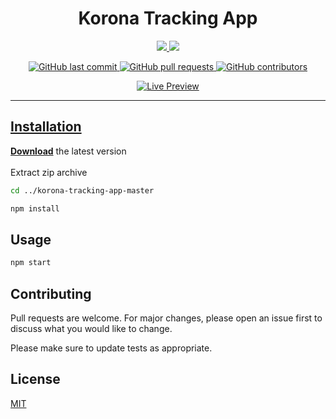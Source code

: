 <h1 align="center">Korona Tracking App</h4>

<p align="center">
  <a href="#">
    <img src="https://forthebadge.com/images/badges/made-with-javascript.svg">
  <a href="#">
    <img src="http://forthebadge.com/images/badges/built-with-love.svg"
</p>
<p align="center">
    <a href="https://github.com/namikkaric/korona-tracking-app/commits/master">
      <img alt="GitHub last commit" src="https://img.shields.io/github/last-commit/namikkaric/korona-tracking-app">
    <a href="https://github.com/namikkaric/korona-tracking-app/pulls">
      <img alt="GitHub pull requests" src="https://img.shields.io/github/issues-pr-raw/namikkaric/taskee-app">
    <a href="https://github.com/namikkaric/korona-tracking-app/contributors">
      <img alt="GitHub contributors" src="https://img.shields.io/github/contributors/namikkaric/taskee-app">
</p>
<p align="center">
  <a target="_blank" rel="noopener noreferrer" href="https://korona-tracking-app.herokuapp.com">
    <img alt="Live Preview" src="https://img.shields.io/badge/-Live%20Preview-brightgreen?style=for-the-badge">
</p>
      
---

## Installation

**[Download](https://github.com/namikkaric/korona-tracking-app/archive/master.zip)** the latest version
</br></br>
Extract zip archive
</br>
```bash
cd ../korona-tracking-app-master
```
```bash
npm install
```

## Usage

```bash
npm start
```

## Contributing
Pull requests are welcome. For major changes, please open an issue first to discuss what you would like to change.

Please make sure to update tests as appropriate.

## License
[MIT](https://choosealicense.com/licenses/mit/)
